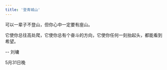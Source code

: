 ```yaml
---
title: '登青城山'
---
```

 
<!-- 微信消息：  
 XJ：“哥，一起爬山吧”  
 我：“好啊，刚好有空”   -->
   


可以一辈子不登山，但你心中一定要有座山。

它使你总往高处爬，它使你总有个奋斗的方向，它使你任何一刻抬起头，都能看到希望。

-- 刘墉 

5月31日晚